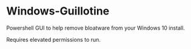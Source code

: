 # Windows-Guillotine
Powershell GUI to help remove bloatware from your Windows 10 install.

Requires elevated permissions to run.
